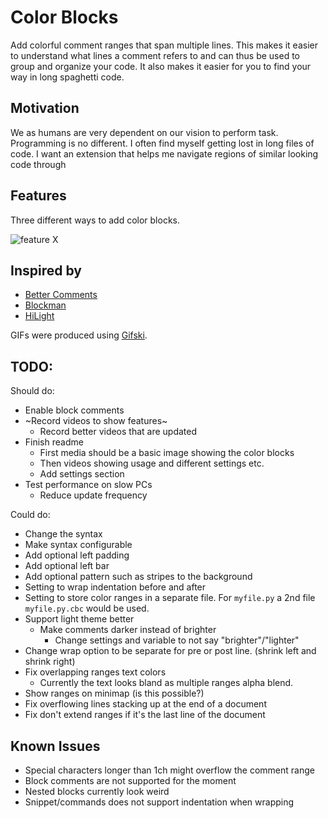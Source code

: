 # Color Blocks

Add colorful comment ranges that span multiple lines. This makes it easier to understand what lines a comment refers to and can thus be used to group and organize your code. It also makes it easier for you to find your way in long spaghetti code.

## Motivation

We as humans are very dependent on our vision to perform task. Programming is no different. I often find myself getting lost in long files of code. I want an extension that helps me navigate regions of similar looking code through

## Features

Three different ways to add color blocks.

![feature X](https://raw.githubusercontent.com/zimonitrome/vscode-color-blocks/main/media/basic_preview.gif)

## Inspired by

* [Better Comments](https://marketplace.visualstudio.com/items?itemName=aaron-bond.better-comments)
* [Blockman](https://marketplace.visualstudio.com/items?itemName=leodevbro.blockman)
* [HiLight](https://marketplace.visualstudio.com/items?itemName=f0lio.hilight)

GIFs were produced using [Gifski](https://gif.ski/).

## TODO:

Should do:
* Enable block comments
* ~Record videos to show features~
    * Record better videos that are updated
* Finish readme
    * First media should be a basic image showing the color blocks
    * Then videos showing usage and different settings etc.
    * Add settings section
* Test performance on slow PCs
    * Reduce update frequency

Could do:
* Change the syntax
* Make syntax configurable
* Add optional left padding
* Add optional left bar
* Add optional pattern such as stripes to the background
* Setting to wrap indentation before and after
* Setting to store color ranges in a separate file. For `myfile.py` a 2nd file `myfile.py.cbc` would be used.
* Support light theme better
    * Make comments darker instead of brighter
        * Change settings and variable to not say "brighter"/"lighter"
* Change wrap option to be separate for pre or post line. (shrink left and shrink right)
* Fix overlapping ranges text colors
    * Currently the text looks bland as multiple ranges alpha blend.
* Show ranges on minimap (is this possible?)
* Fix overflowing lines stacking up at the end of a document
* Fix don't extend ranges if it's the last line of the document

## Known Issues

* Special characters longer than 1ch might overflow the comment range
* Block comments are not supported for the moment
* Nested blocks currently look weird
* Snippet/commands does not support indentation when wrapping